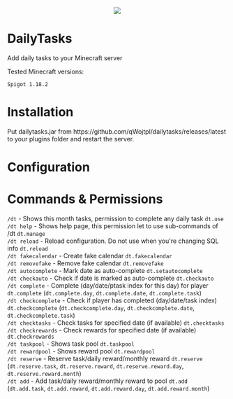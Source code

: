 <p align="center">
    <img src="https://media.discordapp.net/attachments/816647374239694849/1082077755451125811/57909dd196ba9e180fda889a79e662f468e299abbe166ffe875bf59d7425202e88937ffb57ad5c879dbd77fbaa4992b20175f2f8a6faff19ec765d2980de3079d0fcf6ec45967565d9fab2ff.png">
</p>

# DailyTasks

<p>Add daily tasks to your Minecraft server</p>
<p>Tested Minecraft versions: </p>

`Spigot 1.18.2`

# Installation

<p>Put dailytasks.jar from https://github.com/qWojtpl/dailytasks/releases/latest to your plugins folder and restart the server.</p>

# Configuration

# Commands & Permissions

`/dt` - Shows this month tasks, permission to complete any daily task `dt.use`<br>
`/dt help` - Shows help page, this permission let to use sub-commands of /dt `dt.manage`<br>
`/dt reload` - Reload configuration. Do not use when you're changing SQL info `dt.reload`<br>
`/dt fakecalendar` - Create fake calendar `dt.fakecalendar`<br>
`/dt removefake` - Remove fake calendar `dt.removefake` <br>
`/dt autocomplete` - Mark date as auto-complete `dt.setautocomplete`<br>
`/dt checkauto` - Check if date is marked as auto-complete `dt.checkauto`<br>
`/dt complete` - Complete (day/date/ptask index for this day) for player `dt.complete` (`dt.complete.day`, `dt.complete.date`, `dt.complete.task`)<br>
`/dt checkcomplete` - Check if player has completed (day/date/task index) `dt.checkcomplete` (`dt.checkcomplete.day`, `dt.checkcomplete.date`, `dt.checkcomplete.task`)<br>
`/dt checktasks` - Check tasks for specified date (if available) `dt.checktasks`<br>
`/dt checkrewards` - Check rewards for specified date (if available) `dt.checkrewards`<br>
`/dt taskpool` - Shows task pool `dt.taskpool`<br>
`/dt rewardpool` - Shows reward pool `dt.rewardpool`<br>
`/dt reserve` - Reserve task/daily reward/monthly reward `dt.reserve` (`dt.reserve.task`, `dt.reserve.reward`, `dt.reserve.reward.day`, `dt.reserve.reward.month`)<br>
`/dt add` - Add task/daily reward/monthly reward to pool `dt.add` (`dt.add.task`, `dt.add.reward`, `dt.add.reward.day`, `dt.add.reward.month`)